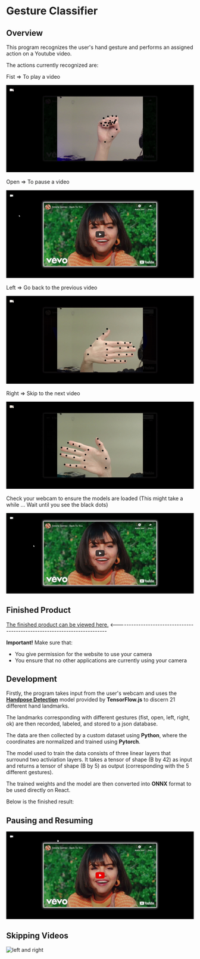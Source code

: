 Gesture Classifier
==================
## Overview

This program recognizes the user's hand gesture and performs an assigned action on a Youtube video.

The actions currently recognized are:

Fist => To play a video

![fist](https://github.com/Tom2096/Gestures-YT-Scripts/blob/main/Imgs/fist.gif)

Open => To pause a video

![open](https://github.com/Tom2096/Gestures-YT-Scripts/blob/main/Imgs/open.gif)

Left => Go back to the previous video

![left](https://github.com/Tom2096/Gestures-YT-Scripts/blob/main/Imgs/left.gif)

Right => Skip to the next video

![right](https://github.com/Tom2096/Gestures-YT-Scripts/blob/main/Imgs/right.gif)

Check your webcam to ensure the models are loaded (This might take a while ... Wait until you see the black dots)

![isloaded](https://github.com/Tom2096/Gestures-YT-Scripts/blob/main/Imgs/isloaded.gif)


## Finished Product ##

[The finished product can be viewed here.](https://tom2096.github.io/Gestures-YT-React-App/) <--------------------------------------------------------------------------


**Important!**
Make sure that:
- You give permission for the website to use your camera
- You ensure that no other applications are currently using your camera

## Development

Firstly, the program takes input from the user's webcam and uses the [**Handpose Detection**](https://github.com/tensorflow/tfjs-models/tree/master/handpose) model provided by **TensorFlow.js** to discern 21 different hand landmarks.

The landmarks corresponding with different gestures (fist, open, left, right, ok) are then recorded, labeled, and stored to a json database.

The data are then collected by a custom dataset using **Python**, where the coordinates are normalized and trained using **Pytorch**. 

The model used to train the data consists of three linear layers that surround two activiation layers. It takes a tensor of shape (B by 42) as input and returns a tensor of shape (B by 5) as output (corresponding with the 5 different gestures).

The trained weights and the model are then converted into **ONNX** format to be used directly on React.

Below is the finished result:

## Pausing and Resuming ##

![fist and open](https://github.com/Tom2096/Gestures-YT-Scripts/blob/main/Imgs/pandr.gif)

## Skipping Videos ##

![left and right](https://github.com/Tom2096/Gestures-YT-Scripts/blob/main/Imgs/svideos.gif)


